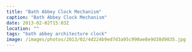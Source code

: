 ```yaml
---
title: "Bath Abbey Clock Mechanism"
caption: "Bath Abbey Clock Mechanism"
date: 2013-02-02T15:03Z
location: ""
tags: "bath abbey architecture clock"
image: /images/photos/2013/02/4d224b9ed7d3a95c990ae8e9d38d9835.jpg
---
```

